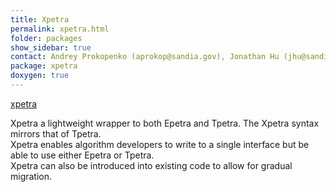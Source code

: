 ```yaml
---
title: Xpetra
permalink: xpetra.html
folder: packages
show_sidebar: true
contact: Andrey Prokopenko (aprokop@sandia.gov), Jonathan Hu (jhu@sandia.gov)
package: xpetra
doxygen: true
---
```


[xpetra](images/xpetra.jpg)

Xpetra a lightweight wrapper to both Epetra and Tpetra. The Xpetra syntax mirrors that of Tpetra.   
Xpetra enables algorithm developers to write to a single interface but be able to use either Epetra or Tpetra.   
Xpetra can also be introduced into existing code to allow for gradual migration.